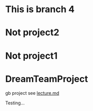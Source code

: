 # This is branch 4
# Not project2
# Not project1

# DreamTeamProject
gb project see [lecture.md](lecture.md)

Testing...